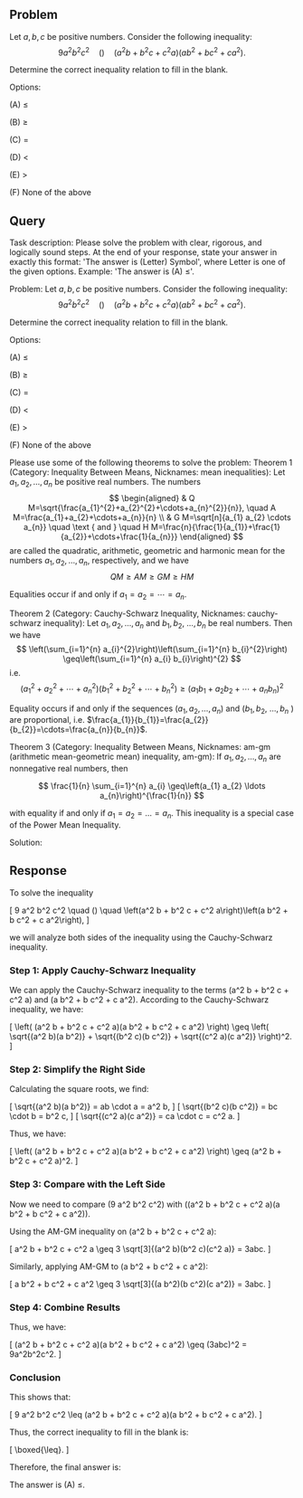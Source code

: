 ## Problem

Let $a, b, c$ be positive numbers. Consider the following inequality:
$$
9 a^2 b^2 c^2 \quad () \quad \left(a^2 b + b^2 c + c^2 a\right)\left(a b^2 + b c^2 + c a^2\right).
$$

Determine the correct inequality relation to fill in the blank.

Options:

(A) $\leq$ 

(B) $\geq$

(C) $=$ 

(D) $<$

(E) $>$

(F) None of the above

## Query

Task description: Please solve the problem with clear, rigorous, and logically sound steps. At the end of your response, state your answer in exactly this format: 'The answer is (Letter) Symbol', where Letter is one of the given options. Example: 'The answer is (A) $\leq$'.

Problem: Let $a, b, c$ be positive numbers. Consider the following inequality:
$$
9 a^2 b^2 c^2 \quad () \quad \left(a^2 b + b^2 c + c^2 a\right)\left(a b^2 + b c^2 + c a^2\right).
$$

Determine the correct inequality relation to fill in the blank.

Options:

(A) $\leq$ 

(B) $\geq$

(C) $=$ 

(D) $<$

(E) $>$

(F) None of the above

Please use some of the following theorems to solve the problem:
Theorem 1 (Category: Inequality Between Means, Nicknames: mean inequalities): Let $a_{1}, a_{2}, \ldots, a_{n}$ be positive real numbers. The numbers
$$
\begin{aligned}
& Q M=\sqrt{\frac{a_{1}^{2}+a_{2}^{2}+\cdots+a_{n}^{2}}{n}}, \quad A M=\frac{a_{1}+a_{2}+\cdots+a_{n}}{n} \\
& G M=\sqrt[n]{a_{1} a_{2} \cdots a_{n}} \quad \text { and } \quad H M=\frac{n}{\frac{1}{a_{1}}+\frac{1}{a_{2}}+\cdots+\frac{1}{a_{n}}}
\end{aligned}
$$
are called the quadratic, arithmetic, geometric and harmonic mean for the numbers $a_{1}, a_{2}, \ldots, a_{n}$, respectively, and we have
$$
Q M \geq A M \geq G M \geq H M
$$

Equalities occur if and only if $a_{1}=a_{2}=\cdots=a_{n}$.

Theorem 2 (Category: Cauchy-Schwarz Inequality, Nicknames: cauchy-schwarz inequality): Let $a_{1}, a_{2}, \ldots, a_{n}$ and $b_{1}, b_{2}$, $\ldots, b_{n}$ be real numbers. Then we have
$$
\left(\sum_{i=1}^{n} a_{i}^{2}\right)\left(\sum_{i=1}^{n} b_{i}^{2}\right) \geq\left(\sum_{i=1}^{n} a_{i} b_{i}\right)^{2}
$$
i.e.
$$
\left(a_{1}^{2}+a_{2}^{2}+\cdots+a_{n}^{2}\right)\left(b_{1}^{2}+b_{2}^{2}+\cdots+b_{n}^{2}\right) \geq\left(a_{1} b_{1}+a_{2} b_{2}+\cdots+a_{n} b_{n}\right)^{2}
$$

Equality occurs if and only if the sequences $\left(a_{1}, a_{2}, \ldots, a_{n}\right)$ and $\left(b_{1}, b_{2}\right.$, $\ldots, b_{n}$ ) are proportional, i.e. $\frac{a_{1}}{b_{1}}=\frac{a_{2}}{b_{2}}=\cdots=\frac{a_{n}}{b_{n}}$.

Theorem 3 (Category: Inequality Between Means, Nicknames: am-gm (arithmetic mean-geometric mean) inequality, am-gm): If $a_{1}, a_{2}, \ldots, a_{n}$ are nonnegative real numbers, then

$$
\frac{1}{n} \sum_{i=1}^{n} a_{i} \geq\left(a_{1} a_{2} \ldots a_{n}\right)^{\frac{1}{n}}
$$

with equality if and only if $a_{1}=a_{2}=\ldots=a_{n}$. This inequality is a special case of the Power Mean Inequality.

Solution:

## Response

To solve the inequality 

\[
9 a^2 b^2 c^2 \quad () \quad \left(a^2 b + b^2 c + c^2 a\right)\left(a b^2 + b c^2 + c a^2\right),
\]

we will analyze both sides of the inequality using the Cauchy-Schwarz inequality.

### Step 1: Apply Cauchy-Schwarz Inequality

We can apply the Cauchy-Schwarz inequality to the terms \(a^2 b + b^2 c + c^2 a\) and \(a b^2 + b c^2 + c a^2\). According to the Cauchy-Schwarz inequality, we have:

\[
\left( (a^2 b + b^2 c + c^2 a)(a b^2 + b c^2 + c a^2) \right) \geq \left( \sqrt{(a^2 b)(a b^2)} + \sqrt{(b^2 c)(b c^2)} + \sqrt{(c^2 a)(c a^2)} \right)^2.
\]

### Step 2: Simplify the Right Side

Calculating the square roots, we find:

\[
\sqrt{(a^2 b)(a b^2)} = ab \cdot a = a^2 b,
\]
\[
\sqrt{(b^2 c)(b c^2)} = bc \cdot b = b^2 c,
\]
\[
\sqrt{(c^2 a)(c a^2)} = ca \cdot c = c^2 a.
\]

Thus, we have:

\[
\left( (a^2 b + b^2 c + c^2 a)(a b^2 + b c^2 + c a^2) \right) \geq (a^2 b + b^2 c + c^2 a)^2.
\]

### Step 3: Compare with the Left Side

Now we need to compare \(9 a^2 b^2 c^2\) with \((a^2 b + b^2 c + c^2 a)(a b^2 + b c^2 + c a^2)\). 

Using the AM-GM inequality on \(a^2 b + b^2 c + c^2 a\):

\[
a^2 b + b^2 c + c^2 a \geq 3 \sqrt[3]{(a^2 b)(b^2 c)(c^2 a)} = 3abc.
\]

Similarly, applying AM-GM to \(a b^2 + b c^2 + c a^2\):

\[
a b^2 + b c^2 + c a^2 \geq 3 \sqrt[3]{(a b^2)(b c^2)(c a^2)} = 3abc.
\]

### Step 4: Combine Results

Thus, we have:

\[
(a^2 b + b^2 c + c^2 a)(a b^2 + b c^2 + c a^2) \geq (3abc)^2 = 9a^2b^2c^2.
\]

### Conclusion

This shows that:

\[
9 a^2 b^2 c^2 \leq (a^2 b + b^2 c + c^2 a)(a b^2 + b c^2 + c a^2).
\]

Thus, the correct inequality to fill in the blank is:

\[
\boxed{\leq}.
\]

Therefore, the final answer is:

The answer is (A) $\leq$.